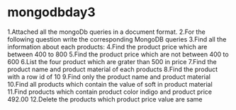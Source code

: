# mongodbday3

1.Attached all the mongoDb queries in a document format.
2.For the following question write the corresponding MongoDB queries
3.Find all the information about each products:
4.Find the product price which are between 400 to 800
5.Find the product price which are not between 400 to 600
6.List the four product which are grater than 500 in price
7.Find the product name and product material of each products
8.Find the product with a row id of 10
9.Find only the product name and product material
10.Find all products which contain the value of soft in product material
11.Find products which contain product color indigo and product price 492.00
12.Delete the products which product price value are same
